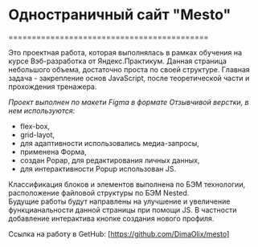 # **Одностраничный сайт "Mesto"**  
=========================================== 

Это проектная работа, которая выполнялась в рамках обучения на курсе Вэб-разработка от Яндекс.Практикум. Данная страница небольшого объема,  достаточно проста по своей структуре. Главная задача - закрепление основ JavaScript, после теоретической части и прохождения тренажера.  

*Проект выполнен по макети Figma в формате Отзывчивой верстки, в нем используются:*  
* flex-box,  
* grid-layot,  
* для адаптивности использовались медиа-запросы,
* применена Форма,
* создан Popap, для редактирования личных данных,
* для интерактивности Popup использован JS.  
  
Классификация блоков и элементов выполнена по БЭМ технологии, расположение файловой структуры по БЭМ Nested.  
Будущие работы будут направлены на улучшение и увеличение функцианальности данной страницы при помощи JS. В частности добавление интерактива кнопке создания нового профиля.

Ссылка на работу в GetHub: [https://github.com/DimaOlix/mesto]
